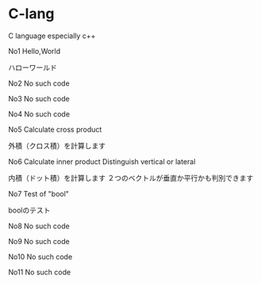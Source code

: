 # C-lang
C language especially c++

No1 
 Hello,World
 
 ハローワールド



No2
 No such code



No3
 No such code



No4
 No such code



No5
 Calculate cross product

外積（クロス積）を計算します



No6
 Calculate inner product Distinguish vertical or lateral

内積（ドット積）を計算します ２つのベクトルが垂直か平行かも判別できます



No7
 Test of "bool"

boolのテスト



No8
 No such code



No9
 No such code



No10
 No such code
 
 
 
No11
 No such code
